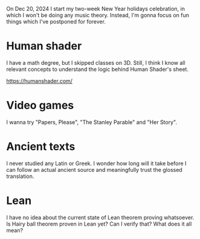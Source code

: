 On Dec 20, 2024 I start my two-week New Year holidays celebration, in which I won't be doing any music theory. Instead, I'm gonna focus on fun things which I've postponed for forever.

# Human shader

I have a math degree, but I skipped classes on 3D. Still, I think I know all relevant concepts to understand the logic behind Human Shader's sheet.

https://humanshader.com/ 

# Video games

I wanna try "Papers, Please", "The Stanley Parable" and "Her Story".

# Ancient texts

I never studied any Latin or Greek. I wonder how long will it take before I can follow an actual ancient source and meaningfully trust the glossed translation.

# Lean

I have no idea about the current state of Lean theorem proving whatsoever. Is Hairy ball theorem proven in Lean yet? Can I verify that? What does it all mean?
